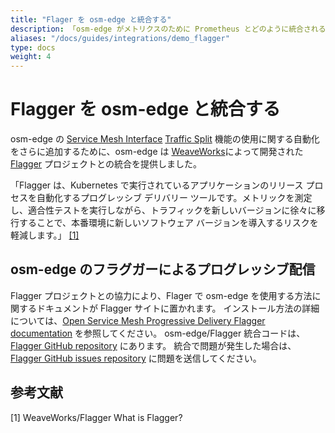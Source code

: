 ```yaml
---
title: "Flager を osm-edge と統合する"
description: 「osm-edge がメトリクスのために Prometheus とどのように統合されるかを示す簡単なデモ」
aliases: "/docs/guides/integrations/demo_flagger"
type: docs
weight: 4
---
```


# Flagger を osm-edge と統合する

osm-edge の [Service Mesh Interface](smi-spec.io) [Traffic Split](https://github.com/servicemeshinterface/smi-spec/blob/v0.6.0/apis/traffic-split/v1alpha4/traffic-split.md) 機能の使用に関する自動化をさらに追加するために、osm-edge は [WeaveWorks](https://www.weave.works/)によって開発された [Flagger](https://www.weave.works/oss/flagger/) プロジェクトとの統合を提供しました。

「Flagger は、Kubernetes で実行されているアプリケーションのリリース プロセスを自動化するプログレッシブ デリバリー ツールです。メトリックを測定し、適合性テストを実行しながら、トラフィックを新しいバージョンに徐々に移行することで、本番環境に新しいソフトウェア バージョンを導入するリスクを軽減します。」 [[1]](#1)

## osm-edge のフラグガーによるプログレッシブ配信


Flagger プロジェクトとの協力により、Flager で osm-edge を使用する方法に関するドキュメントが Flagger サイトに置かれます。 インストール方法の詳細については、[Open Service Mesh Progressive Delivery Flagger documentation](https://docs.flagger.app/tutorials/osm-progressive-delivery) を参照してください。 osm-edge/Flagger 統合コードは、[Flagger GitHub repository](https://github.com/fluxcd/flagger) にあります。 統合で問題が発生した場合は、[Flagger GitHub issues repository](https://github.com/fluxcd/flagger/issues) に問題を送信してください。

## 参考文献

<a id="1">[1]</a>
WeaveWorks/Flagger
What is Flagger?
